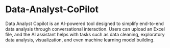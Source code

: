 # Data-Analyst-CoPilot
Data Analyst Copilot is an AI-powered tool designed to simplify end-to-end data analysis through conversational interaction. Users can upload an Excel file, and the AI assistant helps with tasks such as data cleaning, exploratory data analysis, visualization, and even machine learning model building.
